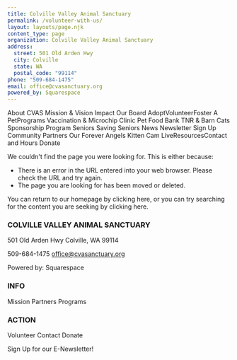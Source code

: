 ```yaml
---
title: Colville Valley Animal Sanctuary
permalink: /volunteer-with-us/
layout: layouts/page.njk
content_type: page
organization: Colville Valley Animal Sanctuary
address:
  street: 501 Old Arden Hwy
  city: Colville
  state: WA
  postal_code: "99114"
phone: "509-684-1475"
email: office@cvasanctuary.org
powered_by: Squarespace
---
```


About CVAS
Mission & Vision
Impact
Our Board
AdoptVolunteerFoster A PetPrograms
Vaccination & Microchip Clinic
Pet Food Bank
TNR & Barn Cats
Sponsorship Program
Seniors Saving Seniors
News
Newsletter Sign Up
Community Partners
Our Forever Angels
Kitten Cam LiveResourcesContact and Hours
Donate

We couldn't find the page you were looking for. This is either because:

- There is an error in the URL entered into your web browser. Please check the URL and try again.
- The page you are looking for has been moved or deleted.

You can return to our homepage by clicking here, or you can try searching for the content you are seeking by clicking here.

### COLVILLE VALLEY ANIMAL SANCTUARY

501 Old Arden Hwy
Colville, WA 99114

509-684-1475
office@cvasanctuary.org

Powered by:
Squarespace

### INFO

Mission
Partners
Programs

### ACTION

Volunteer
Contact
Donate

Sign Up for our E-Newsletter!